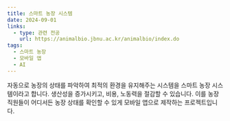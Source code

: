 ```yaml
---
title: 스마트 농장 시스템 
date: 2024-09-01
links:
  - type: 관련 전공
    url: https://animalbio.jbnu.ac.kr/animalbio/index.do
tags:
  - 스마트 농장
  - 모바일 앱
  - AI
---
```


자동으로 농장의 상태를 파악하여 최적의 환경을 유지해주는 시스템을 스마트 농장 시스템이라고 합니다.
생산성을 증가시키고, 비용, 노동력을 절감할 수 있습니다.
이를 농장직원들이 어디서든 농장 상태를 확인할 수 있게 모바일 앱으로 제작하는 프로젝트입니다.

<!--more-->
